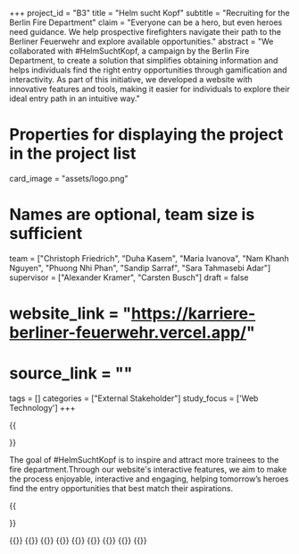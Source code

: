+++
project_id = "B3"
title = "Helm sucht Kopf"
subtitle = "Recruiting for the Berlin Fire Department"
claim = "Everyone can be a hero, but even heroes need guidance. We help prospective firefighters navigate their path to the Berliner Feuerwehr and explore available opportunities."
abstract = "We collaborated with #HelmSuchtKopf, a campaign by the Berlin Fire Department, to create a solution that simplifies obtaining information and helps individuals find the right entry opportunities through gamification and interactivity. As part of this initiative, we developed a website with innovative features and tools, making it easier for individuals to explore their ideal entry path in an intuitive way."

# Properties for displaying the project in the project list
card_image = "assets/logo.png"

# Names are optional, team size is sufficient
team = ["Christoph Friedrich", "Duha Kasem", "Maria Ivanova", "Nam Khanh Nguyen", "Phuong Nhi Phan", "Sandip Sarraf", "Sara Tahmasebi Adar"]
supervisor = ["Alexander Kramer", "Carsten Busch"]
draft = false

# website_link = "https://karriere-berliner-feuerwehr.vercel.app/"
# source_link = ""

tags = []
categories = ["External Stakeholder"]
study_focus = ['Web Technology']
+++

[//]: # ({{<image src="assets/banner.png" alt="A banner showing the pages of the website.">}})

{{<section title="The Goal">}}

The goal of #HelmSuchtKopf is to inspire and attract more trainees to the fire
department.Through our website's interactive features, we aim to make the process enjoyable,
interactive and engaging, helping tomorrow’s heroes find the entry opportunities that best match
their aspirations.

{{</section>}}

{{<gallery>}}
{{<team-member image="team/christoph.jpg" name="Christoph Friedrich">}}
{{<team-member image="team/duha.jpg" name="Duha Kasem">}}
{{<team-member image="team/maria.jpg" name="Maria Ivanova">}}
{{<team-member image="team/nam.jpg" name="Nam Khanh Nguyen">}}
{{<team-member image="team/nhi.jpg" name="Phuong Nhi Phan">}}
{{<team-member image="team/sandip.jpg" name="Sandip Sarraf">}}
{{<team-member image="team/sara.jpg" name="Sara Tahmasebi Adar">}}
{{</gallery>}}